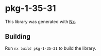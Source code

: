 # pkg-1-35-31

This library was generated with [Nx](https://nx.dev).

## Building

Run `nx build pkg-1-35-31` to build the library.
